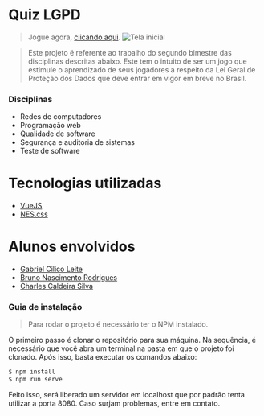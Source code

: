# Quiz LGPD

> Jogue agora, [clicando aqui](https://gabrielcilico.github.io/aep-lgpd).
> ![Tela inicial](https://i.imgur.com/efCBX5h.png)

> Este projeto é referente ao trabalho do segundo bimestre das disciplinas descritas abaixo. Este tem o intuito de ser um jogo que estimule o aprendizado de seus jogadores a respeito da Lei Geral de Proteção dos Dados que deve entrar em vigor em breve no Brasil.

### Disciplinas

- Redes de computadores
- Programação web
- Qualidade de software
- Segurança e auditoria de sistemas
- Teste de software

# Tecnologias utilizadas

- [VueJS](https://vuejs.org)
- [NES.css](https://nostalgic-css.github.io/NES.css/)

# Alunos envolvidos

- [Gabriel Cilico Leite](https://github.com/gabrielcilico/)
- [Bruno Nascimento Rodrigues](https://github.com/bruninhorod)
- [Charles Caldeira Silva](https://github.com/charlesilva23)

### Guia de instalação

> Para rodar o projeto é necessário ter o NPM instalado.

O primeiro passo é clonar o repositório para sua máquina. Na sequência, é necessário que você abra um terminal na pasta em que o projeto foi clonado. Após isso, basta executar os comandos abaixo:

```sh
$ npm install
$ npm run serve
```

Feito isso, será liberado um servidor em localhost que por padrão tenta utilizar a porta 8080.
Caso surjam problemas, entre em contato.
